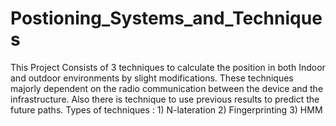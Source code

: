 # Postioning_Systems_and_Techniques
This Project Consists of 3 techniques to calculate the position in both Indoor and outdoor environments by slight modifications. These techniques majorly dependent on the radio communication between the device and the infrastructure. Also there is technique to use previous results to predict the future paths. Types of techniques : 1) N-lateration 2) Fingerprinting 3) HMM 
